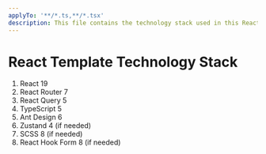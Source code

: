 ```yaml
---
applyTo: '**/*.ts,**/*.tsx'
description: This file contains the technology stack used in this React project.
---
```


# React Template Technology Stack

1. React 19
2. React Router 7
3. React Query 5
4. TypeScript 5
5. Ant Design 6
6. Zustand 4 (if needed)
7. SCSS 8 (if needed)
8. React Hook Form 8 (if needed)
